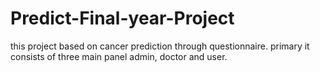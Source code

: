 # Predict-Final-year-Project
this project based on cancer prediction through questionnaire. primary it consists of three main panel admin, doctor and user.
